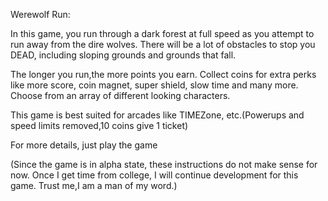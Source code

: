 Werewolf Run:

In this game, you run through a dark forest at full speed as you attempt to run away from the dire wolves. There will be a lot of obstacles to stop you DEAD, including sloping grounds and grounds that fall.

The longer you run,the more points you earn.
Collect coins for extra perks like more score, coin magnet, super shield, slow time and many more.
Choose from an array of different looking characters.

This game is best suited for arcades like TIMEZone, etc.(Powerups and speed limits removed,10 coins give 1 ticket)

For more details, just play the game

(Since the game is in alpha state, these instructions do not make sense for now. Once I get time from college, I will continue development for this game. Trust me,I am a man of my word.)
